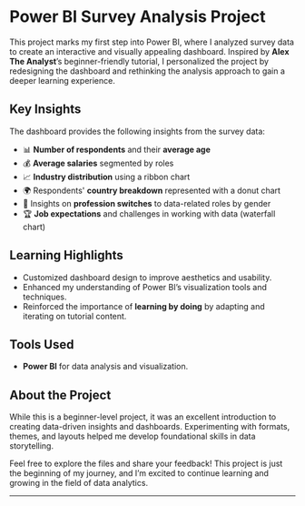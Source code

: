 # Power BI Survey Analysis Project  

This project marks my first step into Power BI, where I analyzed survey data to create an interactive and visually appealing dashboard. Inspired by **Alex The Analyst**’s beginner-friendly tutorial, I personalized the project by redesigning the dashboard and rethinking the analysis approach to gain a deeper learning experience.  

## Key Insights  
The dashboard provides the following insights from the survey data:  
- 📊 **Number of respondents** and their **average age**  
- 💰 **Average salaries** segmented by roles  
- 📈 **Industry distribution** using a ribbon chart  
- 🌍 Respondents' **country breakdown** represented with a donut chart  
- 🔄 Insights on **profession switches** to data-related roles by gender  
- 🏆 **Job expectations** and challenges in working with data (waterfall chart)  

## Learning Highlights  
- Customized dashboard design to improve aesthetics and usability.  
- Enhanced my understanding of Power BI’s visualization tools and techniques.  
- Reinforced the importance of **learning by doing** by adapting and iterating on tutorial content.  

## Tools Used  
- **Power BI** for data analysis and visualization.  

## About the Project  
While this is a beginner-level project, it was an excellent introduction to creating data-driven insights and dashboards. Experimenting with formats, themes, and layouts helped me develop foundational skills in data storytelling.  

Feel free to explore the files and share your feedback! This project is just the beginning of my journey, and I’m excited to continue learning and growing in the field of data analytics.  

---


